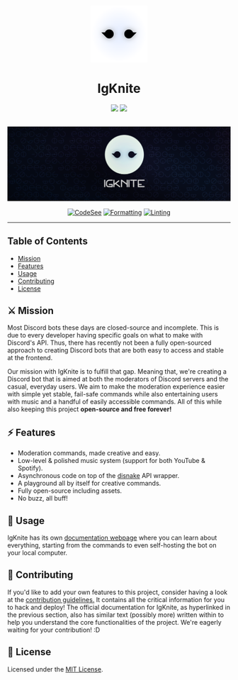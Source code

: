 <!-- SPDX-License-Identifier: MIT -->

<div align="center">

<br>
<img src="static/logo_circle.png" width="128">
<br>

# IgKnite

<img src="https://img.shields.io/github/license/IgKniteDev/IgKnite?color=black&logo=github&style=for-the-badge">
<a aria-label="Inject to your Discord server" href="https://discord.com/oauth2/authorize?client_id=1253589350957056020&permissions=28587302284791&integration_type=0&scope=bot+applications.commands" target="_blank">
    <img src="https://img.shields.io/badge/-Inject%20to%20Server-black?style=for-the-badge&logo=Discord">
</a>

<br> <img src="static/banner.png">

[![CodeSee](https://github.com/IgKniteDev/IgKnite/actions/workflows/codesee-arch-diagram.yml/badge.svg)](https://github.com/IgKniteDev/IgKnite/actions/workflows/codesee-arch-diagram.yml)
[![Formatting](https://github.com/IgKniteDev/IgKnite/actions/workflows/formatting.yml/badge.svg)](https://github.com/IgKniteDev/IgKnite/actions/workflows/formatting.yml)
[![Linting](https://github.com/IgKniteDev/IgKnite/actions/workflows/linting.yml/badge.svg)](https://github.com/IgKniteDev/IgKnite/actions/workflows/linting.yml)

</div>

---

## Table of Contents

- [Mission](#⚔️-our-mission)
- [Features](#🗡-features)
- [Usage](#📝-usage)
- [Contributing](#🔨-contributing)
- [License](#🔖-license)

## ⚔️ Mission

Most Discord bots these days are closed-source and incomplete. This is due to every developer having specific goals on what to make with Discord's API. Thus, there has recently not been a fully open-sourced approach to creating Discord bots that are both easy to access and stable at the frontend.

Our mission with IgKnite is to fulfill that gap. Meaning that, we're creating a Discord bot that is aimed at both the moderators of Discord servers and the casual, everyday users. We aim to make the moderation experience easier with simple yet stable, fail-safe commands while also entertaining users with music and a handful of easily accessible commands. All of this while also keeping this project **open-source and free forever!**<br>

## ⚡ Features

- Moderation commands, made creative and easy.
- Low-level & polished music system (support for both YouTube & Spotify).
- Asynchronous code on top of the [disnake](https://github.com/DisnakeDev/disnake) API wrapper.
- A playground all by itself for creative commands.
- Fully open-source including assets.
- No buzz, all buff! <br>

## 📝 Usage

IgKnite has its own [documentation webpage](https://igknitedev.github.io/docs) where you can learn about everything, starting from the commands to even self-hosting the bot on your local computer. <br>

## 🔨 Contributing

If you'd like to add your own features to this project, consider having a look at the [contribution guidelines.](./.github/CONTRIBUTING.md) It contains all the critical information for you to hack and deploy! The official documentation for IgKnite, as hyperlinked in the previous section, also has similar text (possibly more) written within to help you understand the core functionalities of the project. We're eagerly waiting for your contribution! :D <br>

## 🔖 License

Licensed under the [MIT License](LICENSE).